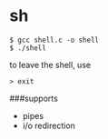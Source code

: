 # sh

```
$ gcc shell.c -o shell
$ ./shell
```

to leave the shell, use
```
> exit
```

###supports
- pipes
- i/o redirection
